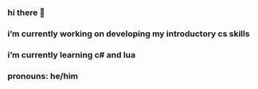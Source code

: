 ### hi there 👋

### i’m currently working on developing my introductory cs skills
### i’m currently learning c# and lua
### pronouns: he/him
